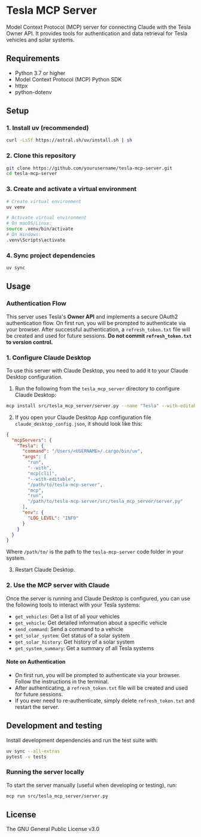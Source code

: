 # Tesla MCP Server

Model Context Protocol (MCP) server for connecting Claude with the Tesla Owner API. It provides tools for authentication and data retrieval for Tesla vehicles and solar systems.

## Requirements

* Python 3.7 or higher
* Model Context Protocol (MCP) Python SDK
* httpx
* python-dotenv

## Setup

### 1. Install uv (recommended)

```bash
curl -LsSf https://astral.sh/uv/install.sh | sh
```

### 2. Clone this repository

```bash
git clone https://github.com/yourusername/tesla-mcp-server.git
cd tesla-mcp-server
```

### 3. Create and activate a virtual environment

```bash
# Create virtual environment
uv venv

# Activate virtual environment
# On macOS/Linux:
source .venv/bin/activate
# On Windows:
.venv\Scripts\activate
```

### 4. Sync project dependencies

```bash
uv sync
```

## Usage

### Authentication Flow

This server uses Tesla's **Owner API** and implements a secure OAuth2 authentication flow. On first run, you will be prompted to authenticate via your browser. After successful authentication, a `refresh_token.txt` file will be created and used for future sessions. **Do not commit `refresh_token.txt` to version control.**

### 1. Configure Claude Desktop

To use this server with Claude Desktop, you need to add it to your Claude Desktop configuration.

1. Run the following from the `tesla_mcp_server` directory to configure Claude Desktop:

```bash
mcp install src/tesla_mcp_server/server.py --name "Tesla" --with-editable .
```

2. If you open your Claude Desktop App configuration file `claude_desktop_config.json`, it should look like this:

```json
{
  "mcpServers": {
    "Tesla": {
      "command": "/Users/<USERNAME>/.cargo/bin/uv",
      "args": [
        "run",
        "--with",
        "mcp[cli]",
        "--with-editable",
        "/path/to/tesla-mcp-server",
        "mcp",
        "run",
        "/path/to/tesla-mcp-server/src/tesla_mcp_server/server.py"
      ],
      "env": {
        "LOG_LEVEL": "INFO"
      }
    }
  }
}
```

Where `/path/to/` is the path to the `tesla-mcp-server` code folder in your system.

3. Restart Claude Desktop.

### 2. Use the MCP server with Claude

Once the server is running and Claude Desktop is configured, you can use the following tools to interact with your Tesla systems:

* `get_vehicles`: Get a list of all your vehicles
* `get_vehicle`: Get detailed information about a specific vehicle
* `send_command`: Send a command to a vehicle
* `get_solar_system`: Get status of a solar system
* `get_solar_history`: Get history of a solar system
* `get_system_summary`: Get a summary of all Tesla systems

#### Note on Authentication
- On first run, you will be prompted to authenticate via your browser. Follow the instructions in the terminal.
- After authenticating, a `refresh_token.txt` file will be created and used for future sessions.
- If you ever need to re-authenticate, simply delete `refresh_token.txt` and restart the server.

## Development and testing

Install development dependencies and run the test suite with:

```bash
uv sync --all-extras
pytest -v tests
```

### Running the server locally

To start the server manually (useful when developing or testing), run:

```bash
mcp run src/tesla_mcp_server/server.py
```

## License

The GNU General Public License v3.0